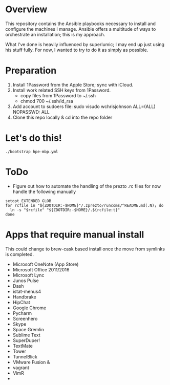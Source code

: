 # Overview
This repository contains the Ansible playbooks necessary to install and configure the machines I manage. Ansible offers a multitude of ways to orchestrate an installation; this is my approach.

What I've done is heavily influenced by superlumic; I may end up just using his stuff fully. For now, I wanted to try to do it as simply as possible.

# Preparation
1. Install 1Password from the Apple Store; sync with iCloud.
2. Install work related SSH keys from 1Password.
	- copy files from 1Password to ~/.ssh
	- chmod 700 ~/.ssh/id_rsa
3. Add account to sudoers file:
	sudo visudo
	wchrisjohnson ALL=(ALL) NOPASSWD: ALL
4. Clone this repo locally & cd into the repo folder


# Let's do this!
```
./bootstrap hpe-mbp.yml
```


# ToDo
* Figure out how to automate the handling of the prezto .rc files
  for now handle the following manually
```
setopt EXTENDED_GLOB
for rcfile in "${ZDOTDIR:-$HOME}"/.zprezto/runcoms/^README.md(.N); do
  ln -s "$rcfile" "${ZDOTDIR:-$HOME}/.${rcfile:t}"
done
````


# Apps that require manual install
This could change to brew-cask based install once the move from symlinks is completed.

* Microsoft OneNote (App Store)
* Microsoft Office 2011/2016
* Microsoft Lync
* Junos Pulse
* Dash
* istat-menus4
* Handbrake
* HipChat
* Google Chrome
* Pycharm
* Screenhero
* Skype
* Space Gremlin
* Sublime Text
* SuperDuper!
* TextMate
* Tower
* TunnelBlick
* VMware Fusion &
* vagrant
* VimR
* 